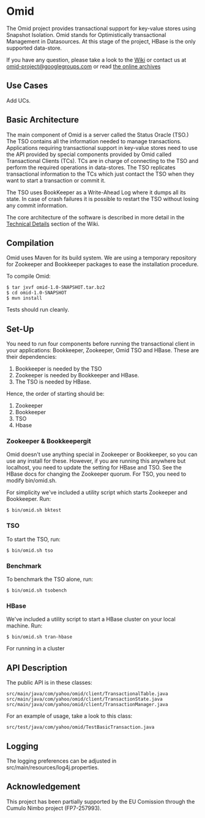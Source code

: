 Omid
=====

The Omid project provides transactional support for key-value stores using Snapshot Isolation. Omid stands for Optimistically transactional Management in Datasources. At this stage of the project, HBase is the only supported data-store.

If you have any question, please take a look to the [Wiki](https://github.com/yahoo/omid/wiki) or contact us at omid-project@googlegroups.com or read [the online archives](https://groups.google.com/forum/?fromgroups=#!forum/omid-project)

Use Cases
---------

Add UCs.

Basic Architecture
------------------

The main component of Omid is a server called the Status Oracle (TSO.) The TSO contains all the information needed to manage transactions. Applications requiring transactional support in key-value stores need to use the API provided by special components provided by Omid called Transactional Clients (TCs). TCs are in charge of connecting to the TSO and perform the required operations in data-stores. The TSO replicates transactional information to the TCs which just contact the TSO when they want to start a transaction or commit it.

The TSO uses BookKeeper as a Write-Ahead Log where it dumps all its state. In case of crash failures it is possible to restart the TSO without losing any commit information.

The core architecture of the software is described in more detail in the [Technical Details](https://github.com/yahoo/omid/wiki/Technical-Details) section of the Wiki.

Compilation
-----------

Omid uses Maven for its build system. We are using a temporary repository for Zookeeper and Bookkeeper packages to ease the installation procedure.

To compile Omid:

    $ tar jxvf omid-1.0-SNAPSHOT.tar.bz2
    $ cd omid-1.0-SNAPSHOT
    $ mvn install

Tests should run cleanly.

Set-Up
------

You need to run four components before running the transactional client in your applications: Bookkeeper, Zookeeper, Omid TSO and HBase. These are their dependencies:

1. Bookkeeper is needed by the TSO
2. Zookeeper is needed by Bookkeeper and HBase. 
3. The TSO is needed by HBase. 

Hence, the order of starting should be:

1. Zookeeper
2. Bookkeeper
3. TSO
4. Hbase

### Zookeeper & Bookkeepergit
Omid doesn't use anything special in Zookeeper or Bookkeeper, so you can use any install for these. However, if you are running this anywhere but localhost, you need to update the setting for HBase and TSO. See the HBase docs for changing the Zookeeper quorum. For TSO, you need to modify bin/omid.sh.

For simplicity we've included a utility script which starts Zookeeper and Bookkeeper. Run:

    $ bin/omid.sh bktest

### TSO
To start the TSO, run:
   
    $ bin/omid.sh tso

### Benchmark
To benchmark the TSO alone, run:

    $ bin/omid.sh tsobench

### HBase
We've included a utility script to start a HBase cluster on your local machine. Run:

    $ bin/omid.sh tran-hbase

For running in a cluster

API Description
---------------

The public API is in these classes:

    src/main/java/com/yahoo/omid/client/TransactionalTable.java
    src/main/java/com/yahoo/omid/client/TransactionState.java
    src/main/java/com/yahoo/omid/client/TransactionManager.java

For an example of usage, take a look to this class:

    src/test/java/com/yahoo/omid/TestBasicTransaction.java

Logging 
-------
The logging preferences can be adjusted in src/main/resources/log4j.properties.

Acknowledgement
-------
This project has been partially supported by the EU Comission through the Cumulo Nimbo project (FP7-257993).